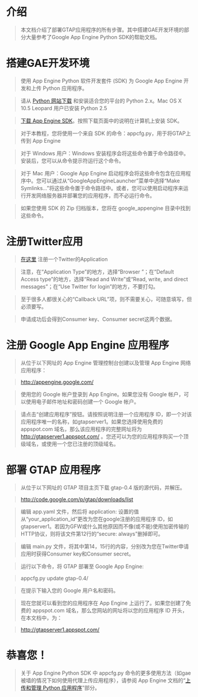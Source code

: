 # 介绍 #

> 本文档介绍了部署GTAP应用程序的所有步骤。其中搭建GAE开发环境的部分大量参考了Google App Engine Python SDK的帮助文档。

# 搭建GAE开发环境 #
> 使用 App Engine Python 软件开发套件 (SDK) 为 Google App Engine 开发和上传 Python 应用程序。

> 请从 [Python 网站下载](http://python.org/download/) 和安装适合您的平台的 Python 2.x。Mac OS X 10.5 Leopard 用户已安装 Python 2.5

> [下载 App Engine SDK](http://code.google.com/intl/zh-CN/appengine/downloads.html)。按照下载页面中的说明在计算机上安装 SDK。

> 对于本教程，您将使用一个来自 SDK 的命令：appcfg.py，用于将GTAP上传到 App Engine

> 对于 Windows 用户：Windows 安装程序会将这些命令置于命令路径中。安装后，您可以从命令提示符运行这个命令。

> 对于 Mac 用户：Google App Engine 启动程序会将这些命令包含在应用程序中。您可以通过从“GoogleAppEngineLauncher”菜单中选择“Make Symlinks...”将这些命令置于命令路径中。或者，您可以使用启动程序来运行开发网络服务器并部署您的应用程序，而不必运行命令。

> 如果您使用 SDK 的 Zip 归档版本，您将在 google\_appengine 目录中找到这些命令。



# 注册Twitter应用 #

> [在这里](http://twitter.com/apps/) 注册一个Twitter的Application

> 注意，在“Application Type”的地方，选择“Browser ”；在“Default Access type”的地方，选择“Read and Write”或“Read, write, and direct messages”；在“Use Twitter for login”的地方，不要打勾。

> 至于很多人都很关心的“Callback URL”项，则不需要关心，可随意填写，但必须要写。

> 申请成功后会得到Consumer key、Consumer secret这两个数据。

# 注册 Google App Engine 应用程序 #

> 从位于以下网址的 App Engine 管理控制台创建以及管理 App Engine 网络应用程序：

> http://appengine.google.com/

> 使用您的 Google 帐户登录到 App Engine。如果您没有 Google 帐户，可以使用电子邮件地址和密码创建一个 Google 帐户。

> 请点击“创建应用程序”按钮。请按照说明注册一个应用程序 ID，即一个对该应用程序唯一的名称，如gtapserver1。如果您选择使用免费的 appspot.com 域名，那么该应用程序的完整网址将为 http://gtapserver1.appspot.com/ 。您还可以为您的应用程序购买一个顶级域名，或使用一个您已注册的顶级域名。

# 部署 GTAP 应用程序 #

> 从位于以下网址的 GTAP 项目主页下载 gtap-0.4 版的源代码，并解压。

> http://code.google.com/p/gtap/downloads/list

> 编辑 app.yaml 文件，然后将 application: 设置的值从“your\_application\_id”更改为您在google注册的应用程序 ID，如gtapserver1。若因为GFW或什么其他原因而不像(或不能)使用加密传输的HTTP协议，则将该文件第12行的“secure: always”删掉即可。

> 编辑 main.py 文件，将其中第14，15行的内容，分别改为您在Twitter申请应用时获得Consumer key和Consumer secret。

> 运行以下命令，将 GTAP 部署至 Google App Engine:

> appcfg.py update gtap-0.4/

> 在提示下输入您的 Google 用户名和密码。

> 现在您就可以看到您的应用程序在 App Engine 上运行了。如果您创建了免费的 appspot.com 域名，那么您网站的网址将以您的应用程序 ID 开头，在本文档中，为：

> http://gtapserver1.appspot.com/

# 恭喜您！ #

> 关于 App Engine Python SDK 中 appcfg.py 命令的更多使用方法（如gae被墙的情况下如何使用代理上传应用程序），请参阅 App Engine 文档的“[上传和管理 Python 应用程序](http://code.google.com/intl/zh-CN/appengine/docs/python/tools/uploadinganapp.html)”部分。